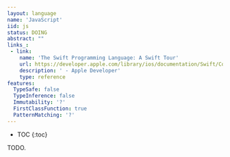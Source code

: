 ```yaml
---
layout: language
name: 'JavaScript'
iid: js
status: DOING
abstract: ""
links_:
 - link:
    name: 'The Swift Programming Language: A Swift Tour'
    url: https://developer.apple.com/library/ios/documentation/Swift/Conceptual/Swift_Programming_Language/GuidedTour.html#//apple_ref/doc/uid/TP40014097-CH2-ID1
    description: ' - Apple Developer'
    type: reference
features:
  TypeSafe: false
  TypeInference: false
  Immutability: '?'
  FirstClassFunction: true
  PatternMatching: '?'
---
```


* TOC
{:toc}

TODO.
